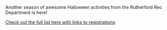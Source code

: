 Another season of awesome Halloween activities from the Rutherford Rec Department is here!

[Check out the full list here with links to registrations](https://www.rutherfordboronj.com/departments/recreation/2023/09/29/halloween/)
